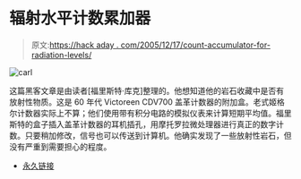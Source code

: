 # 辐射水平计数累加器

> 原文:[https://hack aday . com/2005/12/17/count-accumulator-for-radiation-levels/](https://hackaday.com/2005/12/17/count-accumulator-for-radiation-levels/)

![carl](../Images/5fa174e25bc73883e63ac7ff6110019d.png)

这篇黑客文章是由读者[福里斯特·库克]整理的。他想知道他的岩石收藏中是否有放射性物质。这是 60 年代 Victoreen CDV700 盖革计数器的附加盒。老式姬格尔计数器实际上不算；他们使用带有积分电路的模拟仪表来计算短期平均值。福里斯特的盒子插入盖革计数器的耳机插孔，用摩托罗拉微处理器进行真正的数字计数。只要稍加修改，信号也可以传送到计算机。他确实发现了一些放射性岩石，但没有严重到需要担心的程度。

*   [永久链接](http://www.solorb.com/elect/geiger/carl/index.html)